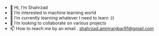 - 👋 Hi, I’m Shahrzad
- 👀 I’m interested in machine learning world
- 🌱 I’m currently learning whatever I need to learn :))
- 💞️ I’m looking to collaborate on various projects
- 📫 How to reach me by an email . shahrzad.aminranjbar91@gmail.com


